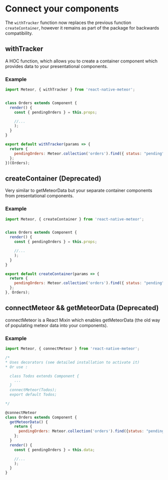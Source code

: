 # Connect your components

The `withTracker` function now replaces the previous function `createContainer`, however it remains as part of the package for backwards compatibility.

## withTracker

A HOC function, which allows you to create a container component which provides data to your presentational components.

### Example

```javascript
import Meteor, { withTracker } from 'react-native-meteor';


class Orders extends Component {
  render() {
    const { pendingOrders } = this.props;

    //...
    );
  }
}

export default withTracker(params => {
  return {
    pendingOrders: Meteor.collection('orders').find({ status: "pending" }),
  };
})(Orders);
```

## createContainer (Deprecated)

Very similar to getMeteorData but your separate container components from presentational components.

### Example

```javascript
import Meteor, { createContainer } from 'react-native-meteor';


class Orders extends Component {
  render() {
    const { pendingOrders } = this.props;

    //...
    );
  }
}

export default createContainer(params => {
  return {
    pendingOrders: Meteor.collection('orders').find({ status: "pending" }),
  };
}, Orders);
```

## connectMeteor && getMeteorData (Deprecated)

connectMeteor is a React Mixin which enables getMeteorData (the old way of populating meteor data into your components).

### Example

```javascript
import Meteor, { connectMeteor } from 'react-native-meteor';

/*
* Uses decorators (see detailed installation to activate it)
* Or use :

  class Todos extends Component {
    ...
  }
  connectMeteor(Todos);
  export default Todos;

*/

@connectMeteor
class Orders extends Component {
  getMeteorData() {
    return {
      pendingOrders: Meteor.collection('orders').find({status: "pending"}),
    };
  }
  render() {
    const { pendingOrders } = this.data;

    //...
    );
  }
}
```
